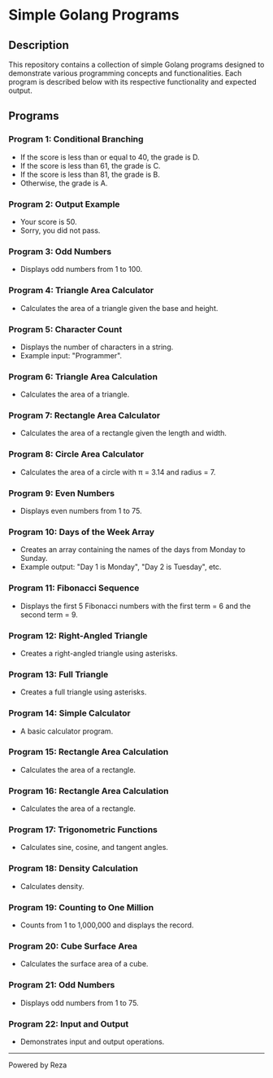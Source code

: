 # Simple Golang Programs

## Description
This repository contains a collection of simple Golang programs designed to demonstrate various programming concepts and functionalities. Each program is described below with its respective functionality and expected output.

## Programs

### Program 1: Conditional Branching
- If the score is less than or equal to 40, the grade is D.
- If the score is less than 61, the grade is C.
- If the score is less than 81, the grade is B.
- Otherwise, the grade is A.

### Program 2: Output Example
- Your score is 50.
- Sorry, you did not pass.

### Program 3: Odd Numbers
- Displays odd numbers from 1 to 100.

### Program 4: Triangle Area Calculator
- Calculates the area of a triangle given the base and height.

### Program 5: Character Count
- Displays the number of characters in a string.
- Example input: "Programmer".

### Program 6: Triangle Area Calculation
- Calculates the area of a triangle.

### Program 7: Rectangle Area Calculator
- Calculates the area of a rectangle given the length and width.

### Program 8: Circle Area Calculator
- Calculates the area of a circle with π = 3.14 and radius = 7.

### Program 9: Even Numbers
- Displays even numbers from 1 to 75.

### Program 10: Days of the Week Array
- Creates an array containing the names of the days from Monday to Sunday.
- Example output: "Day 1 is Monday", "Day 2 is Tuesday", etc.

### Program 11: Fibonacci Sequence
- Displays the first 5 Fibonacci numbers with the first term = 6 and the second term = 9.

### Program 12: Right-Angled Triangle
- Creates a right-angled triangle using asterisks.

### Program 13: Full Triangle
- Creates a full triangle using asterisks.

### Program 14: Simple Calculator
- A basic calculator program.

### Program 15: Rectangle Area Calculation
- Calculates the area of a rectangle.

### Program 16: Rectangle Area Calculation
- Calculates the area of a rectangle.

### Program 17: Trigonometric Functions
- Calculates sine, cosine, and tangent angles.

### Program 18: Density Calculation
- Calculates density.

### Program 19: Counting to One Million
- Counts from 1 to 1,000,000 and displays the record.

### Program 20: Cube Surface Area
- Calculates the surface area of a cube.

### Program 21: Odd Numbers
- Displays odd numbers from 1 to 75.

### Program 22: Input and Output
- Demonstrates input and output operations.

---

Powered by Reza